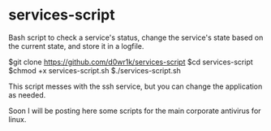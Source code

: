 # services-script
Bash script to check a service's status, change the service's state based on the current state, and store it in a logfile.



$git clone https://github.com/d0wr1k/services-script
$cd services-script
$chmod +x services-script.sh
$./services-script.sh

This script messes with the ssh service, but you can change the application as needed.

Soon I will be posting here some scripts for the main corporate antivirus for linux.

